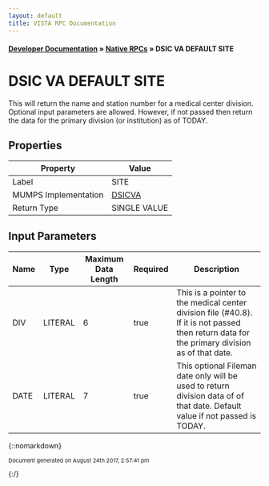 ```yaml
---
layout: default
title: VISTA RPC Documentation
---
```


#### [Developer Documentation](../index) &#187; [Native RPCs](TableOfContents) &#187; DSIC VA DEFAULT SITE<br/>
# DSIC VA DEFAULT SITE

This will return the name and station number for a medical center division.  Optional input parameters are allowed.  However, if not passed then return the data for the primary division (or institution) as of TODAY.

## Properties

Property | Value
--- | ---
Label | SITE
MUMPS Implementation | [DSICVA](http://code.osehra.org/dox/Routine_DSICVA_source.html)
Return Type | SINGLE VALUE


## Input Parameters

Name | Type | Maximum Data Length | Required | Description
--- | --- | --- | --- | ---
DIV | LITERAL | 6 | true | This is a pointer to the medical center division file (#40.8).  If it is not passed then return data for the primary division as of that date.
DATE | LITERAL | 7 | true | This optional Fileman date only will be used to return division data of of that date.  Default value if not passed is TODAY.



{::nomarkdown} <br/><p style="font-size: 11px">Document generated on August 24th 2017, 2:57:41 pm</p>{:/}